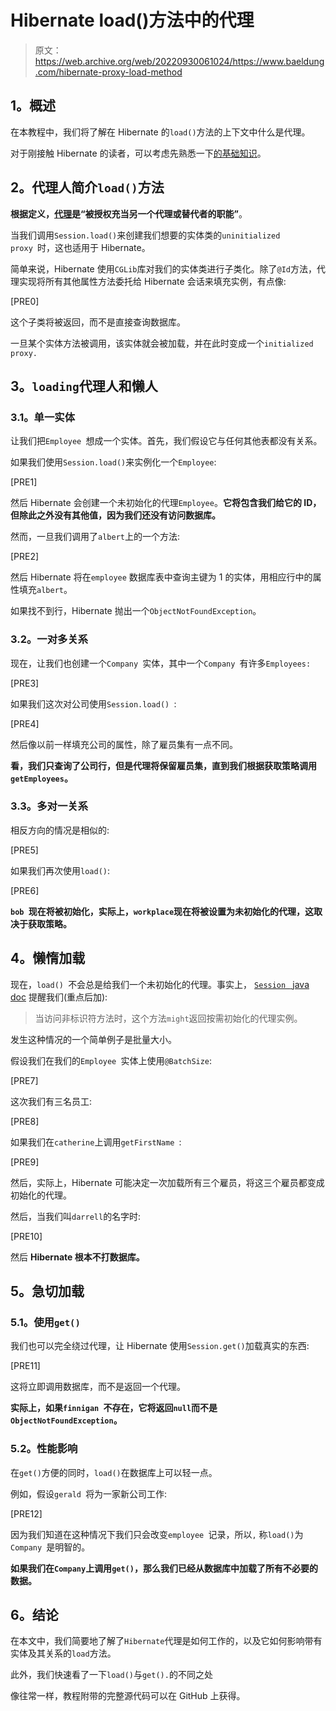 # Hibernate load()方法中的代理

> 原文：<https://web.archive.org/web/20220930061024/https://www.baeldung.com/hibernate-proxy-load-method>

## **1。概述**

在本教程中，我们将了解在 Hibernate 的`load()`方法的上下文中什么是代理。

对于刚接触 Hibernate 的读者，可以考虑先熟悉一下[的基础知识](/web/20221129020801/https://www.baeldung.com/hibernate-4-spring)。

## **2。代理人简介`load()`方法**

**根据定义，[代理](https://web.archive.org/web/20221129020801/https://www.dictionary.com/browse/proxy)是“被授权充当另一个代理或替代者的职能”**。

当我们调用`Session.load()`来创建我们想要的实体类的`uninitialized proxy `时，这也适用于 Hibernate。

简单来说，Hibernate 使用`CGLib`库对我们的实体类进行子类化。除了`@Id`方法，代理实现将所有其他属性方法委托给 Hibernate 会话来填充实例，有点像:

[PRE0]

这个子类将被返回，而不是直接查询数据库。

一旦某个实体方法被调用，该实体就会被加载，并在此时变成一个`initialized proxy.`

## **3。`loading`代理人和懒人**

### **3.1。单一实体**

让我们把`Employee `想成一个实体。首先，我们假设它与任何其他表都没有关系。

如果我们使用`Session.load()`来实例化一个`Employee`:

[PRE1]

然后 Hibernate 会创建一个未初始化的代理`Employee`。**它将包含我们给它的 ID，但除此之外没有其他值，因为我们还没有访问数据库。**

然而，一旦我们调用了`albert`上的一个方法:

[PRE2]

然后 Hibernate 将在`employee` 数据库表中查询主键为 1 的实体，用相应行中的属性填充`albert`。

如果找不到行，Hibernate 抛出一个`ObjectNotFoundException`。

### **3.2。一对多关系**

现在，让我们也创建一个`Company `实体，其中一个`Company `有许多`Employees:`

[PRE3]

如果我们这次对公司使用`Session.load() `:

[PRE4]

然后像以前一样填充公司的属性，除了雇员集有一点不同。

**看，我们只查询了公司行，但是代理将保留雇员集，直到我们根据获取策略调用`getEmployees`。**

### **3.3。多对一关系**

相反方向的情况是相似的:

[PRE5]

如果我们再次使用`load()`:

[PRE6]

**`bob `现在将被初始化，实际上，`workplace`现在将被设置为未初始化的代理，这取决于获取策略。**

## **4。懒惰加载**

现在，`load() `不会总是给我们一个未初始化的代理。事实上， [`Session ` java doc](https://web.archive.org/web/20221129020801/https://docs.jboss.org/hibernate/orm/3.5/api/org/hibernate/Session.html#load(java.lang.Class,%20java.io.Serializable)) 提醒我们(重点后加):

> 当访问非标识符方法时，这个方法`might`返回按需初始化的代理实例。

发生这种情况的一个简单例子是批量大小。

假设我们在我们的`Employee `实体上使用`@BatchSize`:

[PRE7]

这次我们有三名员工:

[PRE8]

如果我们在`catherine`上调用`getFirstName `:

[PRE9]

然后，实际上，Hibernate 可能决定一次加载所有三个雇员，将这三个雇员都变成初始化的代理。

然后，当我们叫`darrell`的名字时:

[PRE10]

然后 **Hibernate 根本不打数据库。**

## **5。急切加载**

### **5.1。使用`get()`**

我们也可以完全绕过代理，让 Hibernate 使用`Session.get()`加载真实的东西:

[PRE11]

这将立即调用数据库，而不是返回一个代理。

**实际上，如果`finnigan `不存在，它将返回`null`而不是`ObjectNotFoundException`。**

### 5.2。性能影响

在`get()`方便的同时，`load()`在数据库上可以轻一点。

例如，假设`gerald `将为一家新公司工作:

[PRE12]

因为我们知道在这种情况下我们只会改变`employee `记录，所以`,` 称`load()`为`Company `是明智的。

**如果我们在`Company`上调用`get()`，那么我们已经从数据库中加载了所有不必要的数据。**

## **6。结论**

在本文中，我们简要地了解了`Hibernate`代理是如何工作的，以及它如何影响带有实体及其关系的`load`方法。

此外，我们快速看了一下`load()`与`get().`的不同之处

像往常一样，教程附带的完整源代码可以在 GitHub 上获得。